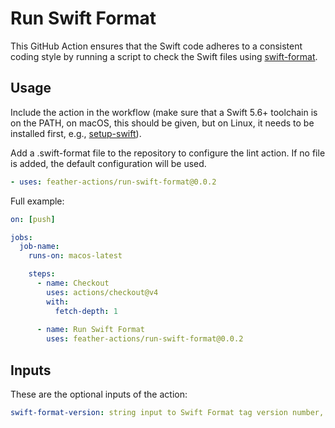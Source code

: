 # Run Swift Format

This GitHub Action ensures that the Swift code adheres to a consistent coding style by running a script to check the Swift files using [swift-format](https://github.com/apple/swift-format).

## Usage

Include the action in the workflow (make sure that a Swift 5.6+ toolchain is on the PATH, on macOS, this should be given, but on Linux, it needs to be installed first, e.g., [setup-swift](https://github.com/fwal/setup-swift)).

Add a .swift-format file to the repository to configure the lint action. If no file is added, the default configuration will be used.

```yaml
- uses: feather-actions/run-swift-format@0.0.2
```
Full example:

```yaml
on: [push]

jobs:
  job-name:
    runs-on: macos-latest

    steps:
      - name: Checkout
        uses: actions/checkout@v4
        with:
          fetch-depth: 1
  
      - name: Run Swift Format
        uses: feather-actions/run-swift-format@0.0.2
```

## Inputs

These are the optional inputs of the action:

```yaml
swift-format-version: string input to Swift Format tag version number, default is 510.1.0
```
